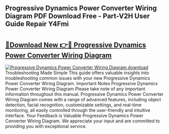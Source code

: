 ## Progressive Dynamics Power Converter Wiring Diagram PDF Download Free - Part-V2H User Guide Repair Y4Fmi

# <h2><a href="http://dfrckf7.blite.top/?on=Progressive+Dynamics+Power+Converter+Wiring+Diagram">🔗Download New 👉🔴 Progressive Dynamics Power Converter Wiring Diagram</a></h2>

[![Progressive Dynamics Power Converter Wiring Diagram download](https://i.imgur.com/lujVjoI.png)](http://dfrckf7.blite.top/?on=Progressive+Dynamics+Power+Converter+Wiring+Diagram)
Troubleshooting Made Simple This guide offers valuable insights into troubleshooting common issues with your new Progressive Dynamics Power Converter Wiring Diagram. Important Notes Progressive Dynamics Power Converter Wiring Diagram Please take note of any important information throughout this manual. Progressive Dynamics Power Converter Wiring Diagram comes with a range of advanced features, including object detection, facial recognition, customizable settings, and real-time monitoring, all easily controlled through the user-friendly and intuitive interface. Your Feedback is Valuable Progressive Dynamics Power Converter Wiring Diagram. We appreciate your input and are committed to providing you with exceptional service.
